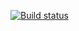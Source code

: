 [![Build status](https://ci.appveyor.com/api/projects/status/f8dyiwuqa6taeewj?svg=true)](https://ci.appveyor.com/project/ShirtlessKirk/iue-ui)
